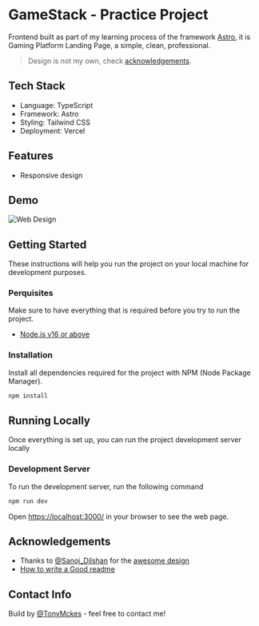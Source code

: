 # GameStack - Practice Project

Frontend built as part of my learning process of the framework [Astro](https://astro.build/), it is Gaming Platform Landing Page, a simple, clean, professional.

> Design is not my own, check [acknowledgements](#acknowledgements).

## Tech Stack

- Language: TypeScript
- Framework: Astro
- Styling: Tailwind CSS
- Deployment: Vercel

## Features

- Responsive design

## Demo

![Web Design](https://user-images.githubusercontent.com/78808163/218345201-d77d1729-5a1d-4e4b-9bf7-0ad19da91b78.png)

## Getting Started

These instructions will help you run the project on your local machine for development purposes.

### Perquisites

Make sure to have everything that is required before you try to run the project.

- [Node.js v16 or above](https://nodejs.org/en/download/)

### Installation

Install all dependencies required for the project with NPM (Node Package Manager).

```bash
npm install
```

## Running Locally

Once everything is set up, you can run the project development server locally

### Development Server

To run the development server, run the following command

```bash
npm run dev
```

Open [https://localhost:3000/](https://localhost:3000/) in your browser to see the web page.

## Acknowledgements

- Thanks to [@Sanoj_Dilshan](https://www.figma.com/@Sanoj_Dilshan) for the [awesome design](https://www.figma.com/community/file/1058773912152023976)
- [How to write a Good readme](https://bulldogjob.com/news/449-how-to-write-a-good-readme-for-your-github-project)

## Contact Info

Build by [@TonyMckes](https://tonymckes.vercel.app/) - feel free to contact me!
